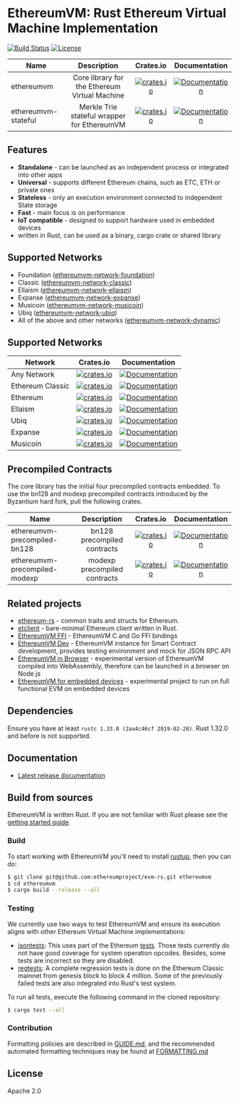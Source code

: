 # EthereumVM: Rust Ethereum Virtual Machine Implementation

[![Build Status](https://travis-ci.org/ethereumproject/evm-rs.svg?branch=master)](https://travis-ci.org/ethereumproject/evm-rs)
[![License](https://img.shields.io/badge/License-Apache%202.0-blue.svg)](./LICENSE)

| Name               | Description                                   | Crates.io                                                                                                           | Documentation                                                                                        |
|--------------------|:---------------------------------------------:|:-------------------------------------------------------------------------------------------------------------------:|:----------------------------------------------------------------------------------------------------:|
| ethereumvm         | Core library for the Ethereum Virtual Machine | [![crates.io](https://img.shields.io/crates/v/ethereumvm.svg)](https://crates.io/crates/ethereumvm)                   | [![Documentation](https://docs.rs/ethereumvm/badge.svg)](https://docs.rs/ethereumvm)                   |
| ethereumvm-stateful| Merkle Trie stateful wrapper for EthereumVM   | [![crates.io](https://img.shields.io/crates/v/ethereumvm-stateful.svg)](https://crates.io/crates/ethereumvm-stateful) | [![Documentation](https://docs.rs/ethereumvm-stateful/badge.svg)](https://docs.rs/ethereumvm-stateful) |

## Features

* **Standalone** - can be launched as an independent process or integrated into other apps
* **Universal** - supports different Ethereum chains, such as ETC, ETH or private ones
* **Stateless** - only an execution environment connected to independent State storage
* **Fast** - main focus is on performance
* **IoT compatible** - designed to support hardware used in embedded devices
* written in Rust, can be used as a binary, cargo crate or shared
  library

## Supported Networks

* Foundation ([ethereumvm-network-foundation](./network/foundation))
* Classic ([ethereumvm-network-classic](./network/classic))
* Ellaism ([ethereumvm-network-ellaism](./network/ellaism))
* Expanse ([ethereumvm-network-expanse](./network/expanse))
* Musicoin ([ethereumvm-network-musicoin](./network/musicoin))
* Ubiq ([ethereumvm-network-ubiq](./network/ubiq))
* All of the above and other networks ([ethereumvm-network-dynamic](./network/dynamic))

## Supported Networks

| Network          | Crates.io                                                                                                                               | Documentation                                                                                                            |
|------------------|:---------------------------------------------------------------------------------------------------------------------------------------:|:------------------------------------------------------------------------------------------------------------------------:|
| Any Network      | [![crates.io](https://img.shields.io/crates/v/ethereumvm-network.svg)](https://crates.io/crates/ethereumvm-network)                       | [![Documentation](https://docs.rs/ethereumvm-network/badge.svg)](https://docs.rs/ethereumvm-network)                       |
| Ethereum Classic | [![crates.io](https://img.shields.io/crates/v/ethereumvm-network-classic.svg)](https://crates.io/crates/ethereumvm-network-classic)       | [![Documentation](https://docs.rs/ethereumvm-network-classic/badge.svg)](https://docs.rs/ethereumvm-network-classic)       |
| Ethereum         | [![crates.io](https://img.shields.io/crates/v/ethereumvm-network-foundation.svg)](https://crates.io/crates/ethereumvm-network-foundation) | [![Documentation](https://docs.rs/ethereumvm-network-foundation/badge.svg)](https://docs.rs/ethereumvm-network-foundation) |
| Ellaism          | [![crates.io](https://img.shields.io/crates/v/ethereumvm-network-ellaism.svg)](https://crates.io/crates/ethereumvm-network-ellaism)       | [![Documentation](https://docs.rs/ethereumvm-network-ellaism/badge.svg)](https://docs.rs/ethereumvm-network-ellaism)       |
| Ubiq             | [![crates.io](https://img.shields.io/crates/v/ethereumvm-network-ubiq.svg)](https://crates.io/crates/ethereumvm-network-ubiq)             | [![Documentation](https://docs.rs/ethereumvm-network-ubiq/badge.svg)](https://docs.rs/ethereumvm-network-ubiq)             |
| Expanse          | [![crates.io](https://img.shields.io/crates/v/ethereumvm-network-expanse.svg)](https://crates.io/crates/ethereumvm-network-expanse)       | [![Documentation](https://docs.rs/ethereumvm-network-expanse/badge.svg)](https://docs.rs/ethereumvm-network-expanse)       |
| Musicoin         | [![crates.io](https://img.shields.io/crates/v/ethereumvm-network-musicoin.svg)](https://crates.io/crates/ethereumvm-network-musicoin)     | [![Documentation](https://docs.rs/ethereumvm-network-musicoin/badge.svg)](https://docs.rs/ethereumvm-network-musicoin)     |

## Precompiled Contracts

The core library has the initial four precompiled contracts embedded. To use the bn128 and modexp precompiled contracts introduced by the Byzantium hard fork, pull the following crates.

| Name                         | Description                  | Crates.io                                                                                                                               | Documentation                                                                                                            |
|------------------------------|:----------------------------:|:---------------------------------------------------------------------------------------------------------------------------------------:|:------------------------------------------------------------------------------------------------------------------------:|
| ethereumvm-precompiled-bn128  | bn128 precompiled contracts  | [![crates.io](https://img.shields.io/crates/v/ethereumvm-precompiled-bn128.svg)](https://crates.io/crates/ethereumvm-precompiled-bn128)   | [![Documentation](https://docs.rs/ethereumvm-precompiled-bn128/badge.svg)](https://docs.rs/ethereumvm-precompiled-bn128)   |
| ethereumvm-precompiled-modexp | modexp precompiled contracts | [![crates.io](https://img.shields.io/crates/v/ethereumvm-precompiled-modexp.svg)](https://crates.io/crates/ethereumvm-precompiled-modexp) | [![Documentation](https://docs.rs/ethereumvm-precompiled-modexp/badge.svg)](https://docs.rs/ethereumvm-precompiled-modexp) |

## Related projects

* [ethereum-rs](https://github.com/etclabscore/ethereum-rs) -
  common traits and structs for Ethereum. 
* [etclient](https://source.that.world/source/etclient) -
  bare-minimal Ethereum client written in Rust.
* [EthereumVM FFI](https://github.com/ethereumproject/evm-ffi) - EthereumVM C and Go FFI bindings
* [EthereumVM Dev](https://github.com/ethereumproject/evm-dev) - EthereumVM instance for Smart Contract development, 
   provides testing environment and mock for JSON RPC API
* [EthereumVM in Browser](https://github.com/sorpaas/sputnikvm-in-browser) - experimental version of EthereumVM 
   compiled into WebAssembly, therefore can be launched in a browser on Node.js
* [EthereumVM for embedded devices](https://github.com/sorpaas/sputnikvm-on-rux) - experimental project to run on 
   full functional EVM on embedded devices       

## Dependencies

Ensure you have at least `rustc 1.33.0 (2aa4c46cf 2019-02-28)`. Rust 1.32.0 and
before is not supported.

## Documentation

* [Latest release documentation](https://docs.rs/ethereumvm)

## Build from sources

EthereumVM is written Rust. If you are not familiar with Rust please
see the
[getting started guide](https://doc.rust-lang.org/book/getting-started.html). 

### Build 

To start working with EthereumVM you'll 
need to install [rustup](https://www.rustup.rs/), then you can do:
 
```bash
$ git clone git@github.com:ethereumproject/evm-rs.git ethereumvm
$ cd ethereumvm
$ cargo build --release --all
```

### Testing

We currently use two ways to test EthereumVM and ensure its execution
aligns with other Ethereum Virtual Machine implementations:

* [jsontests](/jsontests): This uses part of the Ethereum
  [tests](https://github.com/etclabscore/tests). Those tests
  currently do not have good coverage for system operation
  opcodes. Besides, some tests are incorrect so they are disabled.
* [regtests](/regtests): A complete regression tests is done on the
  Ethereum Classic mainnet from genesis block to block 4 million. Some
  of the previously failed tests are also integrated into Rust's test
  system.
  
 To run all tests, execute the following command in the cloned repository:
 ```bash
 $ cargo test --all
 ```
 
### Contribution

Formatting policies are described in [GUIDE.md](./GUIDE.md),
and the recommended automated formatting techniques may be found at [FORMATTING.md](./FORMATTING.md)

## License

Apache 2.0
